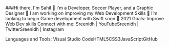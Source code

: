###Hi there, I'm Sahil 👋
I'm a Developer, Soccer Player, and a Graphic Designer
🔭 I am working on improving my Web Development Skills
👯 I’m looking to begin Game development with Swift soon
🥅 2021 Goals: Improve Web Dev skills
Connect with me:
Sreenidh | YouTubeSreenidh | TwitterSreenidh | Instagram


Languages and Tools:
Visual Studio CodeHTML5CSS3JavaScriptGitHub




<!--
**25sreddy/25sreddy** is a ✨ _special_ ✨ repository because its `README.md` (this file) appears on your GitHub profile.

Here are some ideas to get you started:

- 🔭 I’m currently working on ...
- 🌱 I’m currently learning ...
- 👯 I’m looking to collaborate on ...
- 🤔 I’m looking for help with ...
- 💬 Ask me about ...
- 📫 How to reach me: ...
- 😄 Pronouns: ...
- ⚡ Fun fact: ...
-->
